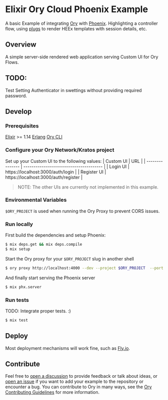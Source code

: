 # Elixir Ory Cloud Phoenix Example
A basic Example of integrating [Ory](https://ory.sh) with [Phoenix](https://www.phoenixframework.org/). Highlighting a controller flow, using [plugs](https://hexdocs.pm/phoenix/plug.html) to render HEEx templates with session details, etc. 

## Overview

A simple server-side rendered web application serving Custom UI for Ory Flows. 

## TODO:
Test Setting Authenticator in swettings without providing required password.

## Develop

### Prerequisites

[Elixir](https://elixir-lang.org/install.html) >= 1.14
[Erlang](https://www.erlang.org/downloads)
[Ory CLI](https://www.ory.sh/docs/guides/cli/installation)

### Configure your Ory Network/Kratos project
Set up your Custom UI to the following values:
| Custom UI       | URL                                     |
| --------------- | --------------------------------------- |
| Login UI        | https://localhost:3000/auth/login       |
| Register UI     | https://localhost:3000/auth/register    |

> NOTE: The other UIs are currently not implemented in this example.

### Environmental Variables

`$ORY_PROJECT` is used when running the Ory Proxy to prevent CORS issues.

### Run locally

First build the dependencies and setup Phoenix:

```sh
$ mix deps.get && mix deps.compile
$ mix setup
```

Start the Ory proxy for your `$ORY_PROJECT` slug in another shell
```sh
$ ory proxy http://localhost:4000 --dev --project $ORY_PROJECT  --port 3000 --cookie-domain localhost
```

And finally start serving the Phoenix server
```sh
$ mix phx.server
```

### Run tests

TODO: Integrate proper tests. :)

```sh
$ mix test
```

## Deploy

Most deployment mechanisms will work fine, such as [Fly.io](https://fly.io).

## Contribute

Feel free to
[open a discussion](https://github.com/ory/examples/discussions/new) to provide
feedback or talk about ideas, or
[open an issue](https://github.com/ory/examples/issues/new) if you want to add
your example to the repository or encounter a bug. You can contribute to Ory in
many ways, see the
[Ory Contributing Guidelines](https://www.ory.sh/docs/ecosystem/contributing)
for more information.

<!-- Optional: Add a personal note or sponsor link from the author here.-->
